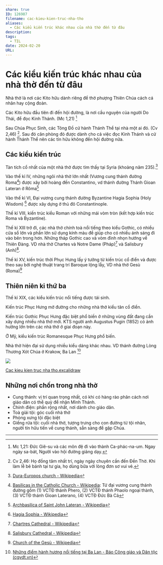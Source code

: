 ```yaml
---
share: true
ID: 126987
filename: cac-kieu-kien-truc-nha-tho
aliases:
  - Các kiểu kiến trúc khác nhau của nhà thờ đến từ đâu
description: 
tags:
  - TIL
date: 2024-02-20
URL:
---
```

# Các kiểu kiến trúc khác nhau của nhà thờ đến từ đâu

Nhà thờ là nơi các Kito hữu dành riêng để thờ phượng Thiên Chúa cách cá nhân hay cộng đoàn.

Các Kito hữu đầu tiên đi đến hội đường, là nơi cầu nguyện của người Do Thái, để đọc Kinh Thánh. (Mc 1,21) [^1]

Sau Chúa Phục Sinh, các Tông Đồ cử hành Thánh Thể tại nhà một ai đó. (Cv 2,46) [^2]. Sau đó căn phòng đó được dành cho cả việc đọc Kinh Thánh và cử hành Thánh Thể nên các tín hữu không đến hội đường nữa.

## Các kiểu kiến trúc

Tàn tích cổ nhất của một nhà thờ được tìm thấy tại Syria (khoảng năm 235).[^3]

Vào thế kỉ IV, những ngôi nhà thờ lớn nhất (Vương cung thánh đường Roma[^4]) được xây bởi hoàng đến Constantino, vd thánh đường Thánh Gioan Lateran ở Rôma[^5]

Vào thế kỉ VI, Đại vương cung thánh đường Byzantine Hagia Sophia (Holy Wisdom) [^6] được xây dựng ở thủ đô Constantinople.

Thế kỉ VIII, kiến trúc kiểu Roman với những mái vòm tròn (kết hợp kiến trúc Roma và Byzantine).

Thế kỉ XIII trở đi, các nhà thờ chính toà nổi tiếng theo kiểu Gothic, có nhiều cửa sổ lớn và phần lớn sử dụng kính màu đề giúp cho có nhiều ánh sáng đi vào bên trong hơn. Những tháp Gothic cao và vòm đỉnh nhọn hướng về Thiên Đàng. VD nhà thờ Chartes và Notre Dame (Pháp)[^7] và Salisbury (Anh)[^8].

Thế kỉ XV, kiến trúc thời Phục Hưng lấy ý tưởng từ kiến trúc cổ điển và được theo sau bởi nghệ thuật trang trí Baroque lộng lẫy, VD nhà thờ Gesù (Roma)[^9]

## Thiên niên kỉ thứ ba
Thế kỉ XIX, các kiểu kiến trúc nổi tiếng được tái sinh.

Kiến trúc Phục Hưng mở đường cho những nhà thờ kiểu tân cổ điển.

Kiến trúc Gothic Phục Hưng đặc biệt phổ biến ở những vùng đất đang cần xây dựng nhiều nhà thờ mới. KTS người anh Augustus Pugin (1852) có ảnh hưởng lớn trên các nhà thờ ở giai đoạn này.

Ở Mỹ, kiểu kiến trúc Romanesque Phục Hưng phổ biến.

Nhà thờ hiện đại sử dụng nhiều kiểu dáng khác nhau. VD thánh đường Lòng Thương Xót Chúa ở Krakow, Ba Lan [^10]

![](https://i.imgur.com/v2tRat0.png)

[Cac kieu kien truc nha tho.excalidraw](../assets/img/Cac%20kieu%20kien%20truc%20nha%20tho.svg)
## Những nơi chốn trong nhà thờ
- Cung thánh: vị trí quan trọng nhất, có khi có hàng rào phân cách nơi giáo dân có thể quỳ để nhận Mình Thánh.
- Chính điện: phần rộng nhất, nơi dành cho giáo dân.
- Toà giải tội: góc cuối nhà thờ
- Phòng xưng tội đặc biệt
- Giếng rửa tội: cuối nhà thờ, tượng trưng cho con đường từ tội nhân, người tín hữu tiến về cung thánh, sẵn sàng để gặp Chúa.

---
[^1]: Mc 1,21: Đức Giê-su và các môn đệ đi vào thành Ca-phác-na-um. Ngay ngày sa-bát, Người vào hội đường giảng dạy.

[^2]: Cv 2,46: Họ đồng tâm nhất trí, ngày ngày chuyên cần đến Đền Thờ. Khi làm lễ bẻ bánh tại tư gia, họ dùng bữa với lòng đơn sơ vui vẻ.

[^3]: [Dura-Europos church - Wikipedia](https://en.wikipedia.org/wiki/Dura-Europos_church)

[^4]: [Basilicas in the Catholic Church - Wikipedia](https://en.wikipedia.org/wiki/Basilicas_in_the_Catholic_Church): Tứ đại vương cung thánh đường gồm (1) VCTĐ thánh Phero, (2) VCTĐ thánh Phaolo ngoại thành, (3) VCTĐ thánh Gioan Laterano, (4) VCTĐ Đức Bà Cả

[^5]: [Archbasilica of Saint John Lateran - Wikipedia](https://en.wikipedia.org/wiki/Archbasilica_of_Saint_John_Lateran)

[^6]: [Hagia Sophia - Wikipedia](https://en.wikipedia.org/wiki/Hagia_Sophia)

[^7]: [Chartres Cathedral - Wikipedia](https://en.wikipedia.org/wiki/Chartres_Cathedral)

[^8]: [Salisbury Cathedral - Wikipedia](https://en.wikipedia.org/wiki/Salisbury_Cathedral)

[^9]: [Church of the Gesù - Wikipedia](https://en.wikipedia.org/wiki/Church_of_the_Ges%C3%B9)

[^10]: [Những điểm hành hương nổi tiếng tại Ba Lan - Báo Công giáo và Dân tộc (cgvdt.vn)](https://www.cgvdt.vn/cong-giao-the-gioi/nhung-diem-hanh-huong-noi-tieng-tai-ba-lan_a9859#:~:text=%C3%90%E1%BB%81n%20th%C3%A1nh%20L%C3%B2ng%20Ch%C3%BAa%20Th%C6%B0%C6%A1ng%20X%C3%B3t%20%E1%BB%9F%20Krakow&text=T%E1%BA%A1i%20trung%20t%C3%A2m%20c%E1%BB%A7a%20%C4%91%E1%BB%81n,th%C3%A1nh%20hi%E1%BA%BFn%20ng%C3%A0y%2017.8.2002.)